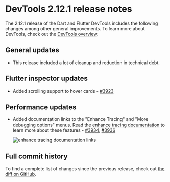 # DevTools 2.12.1 release notes

The 2.12.1 release of the Dart and Flutter DevTools
includes the following changes among other general improvements.
To learn more about DevTools, check out the
[DevTools overview](https://docs.flutter.dev/tools/devtools).

## General updates

* This release included a lot of cleanup and reduction in technical debt.

## Flutter inspector updates

* Added scrolling support to hover cards -
  [#3923](https://github.com/flutter/devtools/pull/3923)

## Performance updates

* Added documentation links to the
  "Enhance Tracing" and "More debugging options" menus. 
  Read the 
  [enhance tracing documentation](https://docs.flutter.dev/tools/devtools/performance#enhance-tracing)
  to learn more about these features -
  [#3934](https://github.com/flutter/devtools/pull/3934), 
  [#3936](https://github.com/flutter/devtools/pull/3936)

  ![enhance tracing documentation links](/assets/docs/tools/devtools/release-notes/images-2.12.1/image1.png "enhance tracing documentation links")

## Full commit history

To find a complete list of changes since the previous release,
check out
[the diff on GitHub](https://github.com/flutter/devtools/compare/v2.11.2...v2.12.1).
